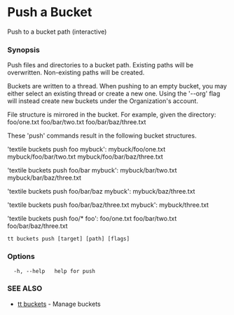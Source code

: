 # Push a Bucket

Push to a bucket path (interactive)

### Synopsis

Push files and directories to a bucket path. Existing paths will be overwritten. Non-existing paths will be created.

Buckets are written to a thread. When pushing to an empty bucket, you may either select an existing thread or create a new one.
Using the '--org' flag will instead create new buckets under the Organization's account.

File structure is mirrored in the bucket. For example, given the directory:
    foo/one.txt
    foo/bar/two.txt
    foo/bar/baz/three.txt

These 'push' commands result in the following bucket structures.

'textile buckets push foo mybuck':
    mybuck/foo/one.txt
    mybuck/foo/bar/two.txt
    mybuck/foo/bar/baz/three.txt

'textile buckets push foo/bar mybuck':
    mybuck/bar/two.txt
    mybuck/bar/baz/three.txt

'textile buckets push foo/bar/baz mybuck':
    mybuck/baz/three.txt

'textile buckets push foo/bar/baz/three.txt mybuck':
    mybuck/three.txt

'textile buckets push foo/* foo':
    foo/one.txt
    foo/bar/two.txt
    foo/bar/baz/three.txt


```
tt buckets push [target] [path] [flags]
```

### Options

```
  -h, --help   help for push
```

### SEE ALSO

* [tt buckets](tt_buckets.md)	 - Manage buckets

